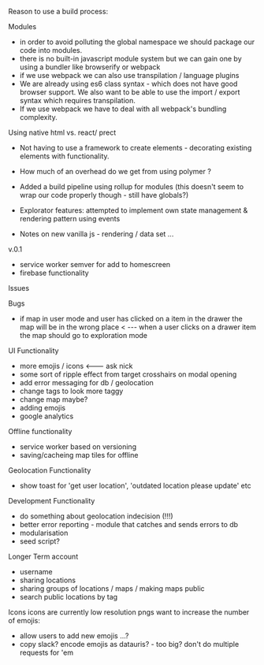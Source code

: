 Reason to use a build process:

Modules
- in order to avoid polluting the global namespace we should package our code into modules.
- there is no built-in javascript module system but we can gain one by using a bundler like browserify or webpack
- if we use webpack we can also use transpilation / language plugins
- We are already using es6 class syntax - which does not have good browser support. We also want to be able to use the import / export syntax which requires transpilation. 
- If we use webpack we have to deal with all webpack's bundling complexity. 

Using native html vs. react/ prect
- Not having to use a framework to create elements - decorating existing elements with functionality.
- How much of an overhead do we get from using polymer ?



- Added a build pipeline using rollup for modules (this doesn't seem to wrap our code properly though - still have globals?)

- Explorator features: attempted to implement own state management & rendering pattern using events



- Notes on new vanilla js - rendering / data set
...

v.0.1
- service worker semver for add to homescreen
- firebase functionality 

Issues

Bugs
- if map in user mode and user has clicked on a item in the drawer the map will be in the wrong place < --- when a user clicks on a drawer item the map should go to exploration mode

UI Functionality
- more emojis / icons <--- ask nick
- some sort of ripple effect from target crosshairs on modal opening
- add error messaging for db / geolocation
- change tags to look more taggy
- change map maybe?
- adding emojis
- google analytics

Offline functionality
- service worker based on versioning
- saving/cacheing map tiles for offline

Geolocation Functionality
- show toast for 'get user location', 'outdated location please update' etc

Development Functionality
- do something about geolocation indecision (!!!)
- better error reporting - module that catches and sends errors to db
- modularisation
- seed script?

Longer Term
account 
- username
- sharing locations 
- sharing groups of locations / maps / making maps public
- search public locations by tag


Icons
icons are currently low resolution pngs
want to increase the number of emojis:
  - allow users to add new emojis ...?
  - copy slack?
encode emojis as datauris? - too big? don't do multiple requests for 'em
